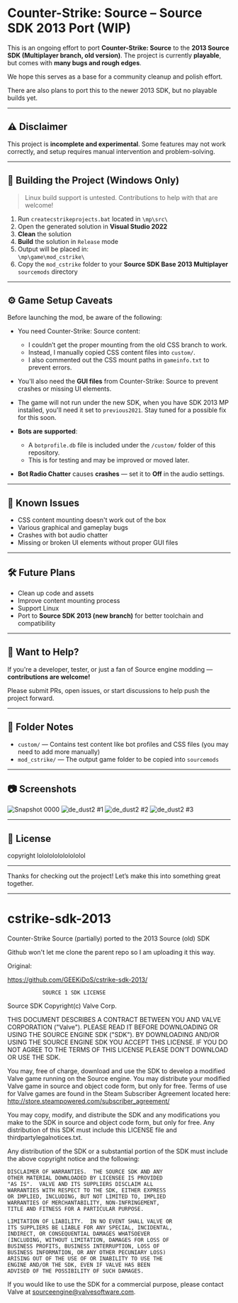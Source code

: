 # Counter-Strike: Source – Source SDK 2013 Port (WIP)

This is an ongoing effort to port **Counter-Strike: Source** to the **2013 Source SDK (Multiplayer branch, old version)**. The project is currently **playable**, but comes with **many bugs and rough edges**.

We hope this serves as a base for a community cleanup and polish effort. 

There are also plans to port this to the newer 2013 SDK, but no playable builds yet.

---

## ⚠️ Disclaimer

This project is **incomplete and experimental**. Some features may not work correctly, and setup requires manual intervention and problem-solving.

---

## 🔧 Building the Project (Windows Only)

> Linux build support is untested. Contributions to help with that are welcome!

1. Run `createcstrikeprojects.bat` located in `\mp\src\`
2. Open the generated solution in **Visual Studio 2022**
3. **Clean** the solution
4. **Build** the solution in `Release` mode
5. Output will be placed in:  
   `\mp\game\mod_cstrike\`
6. Copy the `mod_cstrike` folder to your **Source SDK Base 2013 Multiplayer** `sourcemods` directory

---

## ⚙️ Game Setup Caveats

Before launching the mod, be aware of the following:

- You need Counter-Strike: Source content:
  - I couldn’t get the proper mounting from the old CSS branch to work.
  - Instead, I manually copied CSS content files into `custom/`.
  - I also commented out the CSS mount paths in `gameinfo.txt` to prevent errors.

- You'll also need the **GUI files** from Counter-Strike: Source to prevent crashes or missing UI elements.

- The game will not run under the new SDK, when you have SDK 2013 MP installed, you'll need it set to `previous2021`. Stay tuned for a possible fix for this soon.

- **Bots are supported**:
  - A `botprofile.db` file is included under the `/custom/` folder of this repository.
  - This is for testing and may be improved or moved later.
  
- **Bot Radio Chatter** causes **crashes** — set it to **Off** in the audio settings.

---

## 📌 Known Issues

- CSS content mounting doesn't work out of the box
- Various graphical and gameplay bugs
- Crashes with bot audio chatter
- Missing or broken UI elements without proper GUI files

---

## 🛠️ Future Plans

- Clean up code and assets
- Improve content mounting process
- Support Linux
- Port to **Source SDK 2013 (new branch)** for better toolchain and compatibility

---

## 💬 Want to Help?

If you're a developer, tester, or just a fan of Source engine modding — **contributions are welcome!**

Please submit PRs, open issues, or start discussions to help push the project forward.

---

## 📁 Folder Notes

- `custom/` — Contains test content like bot profiles and CSS files (you may need to add more manually)
- `mod_cstrike/` — The output game folder to be copied into `sourcemods`

---

## 📷 Screenshots

![Snapshot 0000](github_files/images/snapshot0000.jpg)
![de_dust2 #1](github_files/images/de_dust20001.jpg)
![de_dust2 #2](github_files/images/de_dust20002.jpg)
![de_dust2 #3](github_files/images/de_dust20003.jpg)

---

## 📜 License

copyright lololololololololol

---

Thanks for checking out the project! Let’s make this into something great together.

---


# cstrike-sdk-2013
Counter-Strike Source (partially) ported to the 2013 Source (old) SDK

Github won't let me clone the parent repo so I am uploading it this way.

Original:

https://github.com/GEEKiDoS/cstrike-sdk-2013/

               SOURCE 1 SDK LICENSE

Source SDK Copyright(c) Valve Corp.  

THIS DOCUMENT DESCRIBES A CONTRACT BETWEEN YOU AND VALVE 
CORPORATION ("Valve").  PLEASE READ IT BEFORE DOWNLOADING OR USING 
THE SOURCE ENGINE SDK ("SDK"). BY DOWNLOADING AND/OR USING THE 
SOURCE ENGINE SDK YOU ACCEPT THIS LICENSE. IF YOU DO NOT AGREE TO 
THE TERMS OF THIS LICENSE PLEASE DON’T DOWNLOAD OR USE THE SDK.  

  You may, free of charge, download and use the SDK to develop a modified Valve game 
running on the Source engine.  You may distribute your modified Valve game in source and 
object code form, but only for free. Terms of use for Valve games are found in the Steam 
Subscriber Agreement located here: http://store.steampowered.com/subscriber_agreement/ 

  You may copy, modify, and distribute the SDK and any modifications you make to the 
SDK in source and object code form, but only for free.  Any distribution of this SDK must 
include this LICENSE file and thirdpartylegalnotices.txt.  
 
  Any distribution of the SDK or a substantial portion of the SDK must include the above 
copyright notice and the following: 

    DISCLAIMER OF WARRANTIES.  THE SOURCE SDK AND ANY 
    OTHER MATERIAL DOWNLOADED BY LICENSEE IS PROVIDED 
    "AS IS".  VALVE AND ITS SUPPLIERS DISCLAIM ALL 
    WARRANTIES WITH RESPECT TO THE SDK, EITHER EXPRESS 
    OR IMPLIED, INCLUDING, BUT NOT LIMITED TO, IMPLIED 
    WARRANTIES OF MERCHANTABILITY, NON-INFRINGEMENT, 
    TITLE AND FITNESS FOR A PARTICULAR PURPOSE.  

    LIMITATION OF LIABILITY.  IN NO EVENT SHALL VALVE OR 
    ITS SUPPLIERS BE LIABLE FOR ANY SPECIAL, INCIDENTAL, 
    INDIRECT, OR CONSEQUENTIAL DAMAGES WHATSOEVER 
    (INCLUDING, WITHOUT LIMITATION, DAMAGES FOR LOSS OF 
    BUSINESS PROFITS, BUSINESS INTERRUPTION, LOSS OF 
    BUSINESS INFORMATION, OR ANY OTHER PECUNIARY LOSS) 
    ARISING OUT OF THE USE OF OR INABILITY TO USE THE 
    ENGINE AND/OR THE SDK, EVEN IF VALVE HAS BEEN 
    ADVISED OF THE POSSIBILITY OF SUCH DAMAGES.  
 
       
If you would like to use the SDK for a commercial purpose, please contact Valve at 
sourceengine@valvesoftware.com.
